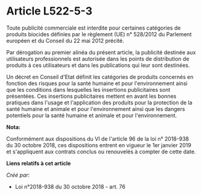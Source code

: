 # Article L522-5-3

Toute publicité commerciale est interdite pour certaines catégories de produits biocides définies par le règlement (UE) n°
528/2012 du Parlement européen et du Conseil du 22 mai 2012 précité.

Par dérogation au premier alinéa du présent article, la publicité destinée aux utilisateurs professionnels est autorisée dans
les points de distribution de produits à ces utilisateurs et dans les publications qui leur sont destinées.

Un décret en Conseil d'Etat définit les catégories de produits concernés en fonction des risques pour la santé humaine et
pour l'environnement ainsi que les conditions dans lesquelles les insertions publicitaires sont présentées. Ces insertions
publicitaires mettent en avant les bonnes pratiques dans l'usage et l'application des produits pour la protection de la santé
humaine et animale et pour l'environnement ainsi que les dangers potentiels pour la santé humaine et animale et pour
l'environnement.

**Nota:**

Conformément aux dispositions du VI de l'article 96 de la loi n° 2018-938 du 30 octobre 2018, ces dispositions entrent en
vigueur le 1er janvier 2019 et s'appliquent aux contrats conclus ou renouvelés à compter de cette date.

**Liens relatifs à cet article**

_Créé par_:

  - Loi n°2018-938 du 30 octobre 2018 - art. 76
